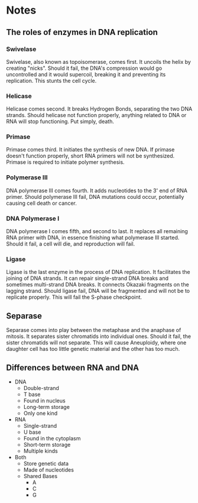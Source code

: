 # Notes

## The roles of enzymes in DNA replication

### Swivelase

Swivelase, also known as topoisomerase, comes first. It uncoils the helix by creating "nicks". Should it fail, the DNA's compression would go uncontrolled and it would supercoil, breaking it and preventing its replication. This stunts the cell cycle.

### Helicase

Helicase comes second. It breaks Hydrogen Bonds, separating the two DNA strands. Should helicase not function properly, anything related to DNA or RNA will stop functioning. Put simply, death.

### Primase

Primase comes third. It initiates the synthesis of new DNA. If primase doesn't function properly, short RNA primers will not be synthesized. Primase is required to initiate polymer synthesis.

### Polymerase III

DNA polymerase III comes fourth. It adds nucleotides to the 3' end of RNA primer. Should polymerase III fail, DNA mutations could occur, potentially causing cell death or cancer.

### DNA Polymerase I

DNA polymerase I comes fifth, and second to last. It replaces all remaining RNA primer with DNA, in essence finishing what polymerase III started. Should it fail, a cell will die, and reproduction will fail.

### Ligase

Ligase is the last enzyme in the process of DNA replication. It facilitates the joining of DNA strands. It can repair single-strand DNA breaks and sometimes multi-strand DNA breaks. It connects Okazaki fragments on the lagging strand. Should ligase fail, DNA will be fragmented and will not be to replicate properly. This will fail the S-phase checkpoint.

## Separase

Separase comes into play between the metaphase and the anaphase of mitosis. It separates sister chromatids into individual ones. Should it fail, the sister chromatids will not separate. This will cause Aneuploidy, where one daughter cell has too little genetic material and the other has too much.

## Differences between RNA and DNA

- DNA
    - Double-strand
    - T base
    - Found in nucleus
    - Long-term storage
    - Only one kind
- RNA
    - Single-strand
    - U base
    - Found in the cytoplasm
    - Short-term storage
    - Multiple kinds
- Both
    - Store genetic data
    - Made of nucleotides
    - Shared Bases
        - A
        - C
        - G
